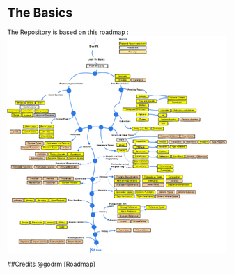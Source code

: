 # The Basics

The Repository is based on this roadmap :
![Route Map](https://github.com/0VERRIDER/PersonalSwiftGuide/blob/main/assets/Swift_basics_programming_roadmap_v0.9.png?raw=true)

##Credits
@godrm [Roadmap]
